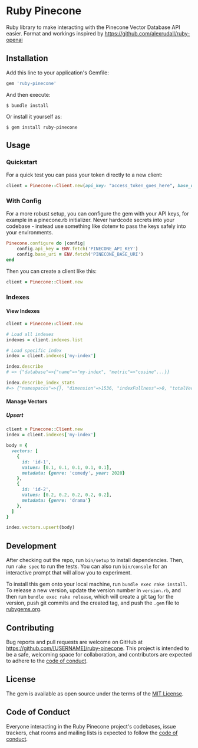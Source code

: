 # Ruby Pinecone

Ruby library to make interacting with the Pinecone Vector Database API easier.
Format and workings inspired by https://github.com/alexrudall/ruby-openai

## Installation

Add this line to your application's Gemfile:

```ruby
gem 'ruby-pinecone'
```

And then execute:

    $ bundle install

Or install it yourself as:

    $ gem install ruby-pinecone

## Usage

### Quickstart

For a quick test you can pass your token directly to a new client:

```ruby
client = Pinecone::Client.new(api_key: "access_token_goes_here", base_uri: "https://index_name-project_id.svc.environment.pinecone.io")
```

### With Config

For a more robust setup, you can configure the gem with your API keys, for example in a pinecone.rb initializer. Never hardcode secrets into your codebase - instead use something like dotenv to pass the keys safely into your environments.

```ruby
Pinecone.configure do |config|
    config.api_key = ENV.fetch('PINECONE_API_KEY')
    config.base_uri = ENV.fetch('PINECONE_BASE_URI')
end
```
Then you can create a client like this:

```ruby
client = Pinecone::Client.new
```

### Indexes

#### View Indexes
```ruby
client = Pinecone::Client.new

# Load all indexes
indexes = client.indexes.list

# Load specific index
index = client.indexes['my-index']

index.describe
# => {"database"=>{"name"=>"my-index", "metric"=>"cosine"...}}

index.describe_index_stats
#=> {"namespaces"=>{}, "dimension"=>1536, "indexFullness"=>0, "totalVectorCount"=>0}
```

#### Manage Vectors

##### Upsert
```ruby
client = Pinecone::Client.new
index = client.indexes['my-index']

body = {
  vectors: [
    {
      id: 'id-1',
      values: [0.1, 0.1, 0.1, 0.1, 0.1],
      metadata: {genre: 'comedy', year: 2020}
    },
    {
      id: 'id-2',
      values: [0.2, 0.2, 0.2, 0.2, 0.2],
      metadata: {genre: 'drama'}
    },
  ]
}

index.vectors.upsert(body)
```

## Development

After checking out the repo, run `bin/setup` to install dependencies. Then, run `rake spec` to run the tests. You can also run `bin/console` for an interactive prompt that will allow you to experiment.

To install this gem onto your local machine, run `bundle exec rake install`. To release a new version, update the version number in `version.rb`, and then run `bundle exec rake release`, which will create a git tag for the version, push git commits and the created tag, and push the `.gem` file to [rubygems.org](https://rubygems.org).

## Contributing

Bug reports and pull requests are welcome on GitHub at https://github.com/[USERNAME]/ruby-pinecone. This project is intended to be a safe, welcoming space for collaboration, and contributors are expected to adhere to the [code of conduct](https://github.com/[USERNAME]/ruby-pinecone/blob/main/CODE_OF_CONDUCT.md).

## License

The gem is available as open source under the terms of the [MIT License](https://opensource.org/licenses/MIT).

## Code of Conduct

Everyone interacting in the Ruby Pinecone project's codebases, issue trackers, chat rooms and mailing lists is expected to follow the [code of conduct](https://github.com/[USERNAME]/ruby-pinecone/blob/main/CODE_OF_CONDUCT.md).
